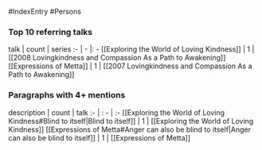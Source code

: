 #IndexEntry #Persons

### Top 10 referring talks
talk | count | series
:- | - |: -
[[Exploring the World of Loving Kindness]] | 1 | [[2008 Lovingkindness and Compassion As a Path to Awakening]]
[[Expressions of Metta]] | 1 | [[2007 Lovingkindness and Compassion As a Path to Awakening]]

### Paragraphs with 4+ mentions
description | count | talk
:- | : - | :-
[[Exploring the World of Loving Kindness#Blind to itself\|Blind to itself]] | 1 | [[Exploring the World of Loving Kindness]]
[[Expressions of Metta#Anger can also be blind to itself\|Anger can also be blind to itself]] | 1 | [[Expressions of Metta]]

